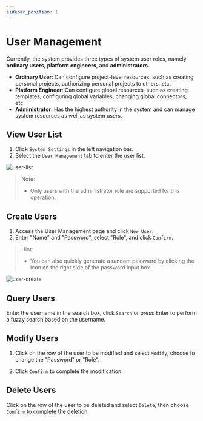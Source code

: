 ```yaml
---
sidebar_position: 1
---
```


# User Management

Currently, the system provides three types of system user roles, namely **ordinary users**, **platform engineers**, and **administrators**.

- **Ordinary User**: Can configure project-level resources, such as creating personal projects, authorizing personal projects to others, etc.
- **Platform Engineer**: Can configure global resources, such as creating templates, configuring global variables, changing global connectors, etc.
- **Administrator**: Has the highest authority in the system and can manage system resources as well as system users.

## View User List

1. Click `System Settings` in the left navigation bar.
2. Select the `User Management` tab to enter the user list.

![user-list](/img/v0.3.0/settings/ss-user-list-en.png)

> Note:
> - Only users with the administrator role are supported for this operation.

## Create Users

1. Access the User Management page and click `New User`.
2. Enter "Name" and "Password", select "Role", and click `Confirm`.

> Hint:
> - You can also quickly generate a random password by clicking the icon on the right side of the password input box.

![user-create](/img/v0.3.0/settings/ss-user-create-en.png)

## Query Users

Enter the username in the search box, click `Search` or press Enter to perform a fuzzy search based on the username.

## Modify Users

1. Click on the row of the user to be modified and select `Modify`, choose to change the "Password" or "Role".
  
2. Click `Confirm` to complete the modification.

## Delete Users

Click on the row of the user to be deleted and select `Delete`, then choose `Confirm` to complete the deletion.